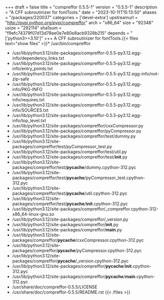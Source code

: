 +++
draft = false
title = "compreffor 0.5.5-1"
version = "0.5.5-1"
description = "A CFF subroutinizer for fontTools."
date = "2023-10-11T15:13:50"
aliases = "/packages/220037"
categories = ['devel-extra']
upstreamurl = "http://pypi.python.org/pypi/compreffor"
arch = "x86_64"
size = "92348"
usize = "292114"
sha1sum = "f9efc74379f07d13d78ee0e7e80e8acb9328b215"
depends = "['python3>=3.10']"
+++
A CFF subroutinizer for fontTools.{{< files text="show files" >}}* /usr/bin/compreffor
* /usr/lib/python3.12/site-packages/compreffor-0.5.5-py3.12.egg-info/dependency_links.txt
* /usr/lib/python3.12/site-packages/compreffor-0.5.5-py3.12.egg-info/entry_points.txt
* /usr/lib/python3.12/site-packages/compreffor-0.5.5-py3.12.egg-info/not-zip-safe
* /usr/lib/python3.12/site-packages/compreffor-0.5.5-py3.12.egg-info/PKG-INFO
* /usr/lib/python3.12/site-packages/compreffor-0.5.5-py3.12.egg-info/requires.txt
* /usr/lib/python3.12/site-packages/compreffor-0.5.5-py3.12.egg-info/SOURCES.txt
* /usr/lib/python3.12/site-packages/compreffor-0.5.5-py3.12.egg-info/top_level.txt
* /usr/lib/python3.12/site-packages/compreffor/cxxCompressor.py
* /usr/lib/python3.12/site-packages/compreffor/pyCompressor.py
* /usr/lib/python3.12/site-packages/compreffor/test/dummy.py
* /usr/lib/python3.12/site-packages/compreffor/test/pyCompressor_test.py
* /usr/lib/python3.12/site-packages/compreffor/test/util.py
* /usr/lib/python3.12/site-packages/compreffor/test/__init__.py
* /usr/lib/python3.12/site-packages/compreffor/test/__pycache__/dummy.cpython-312.pyc
* /usr/lib/python3.12/site-packages/compreffor/test/__pycache__/pyCompressor_test.cpython-312.pyc
* /usr/lib/python3.12/site-packages/compreffor/test/__pycache__/util.cpython-312.pyc
* /usr/lib/python3.12/site-packages/compreffor/test/__pycache__/__init__.cpython-312.pyc
* /usr/lib/python3.12/site-packages/compreffor/_compreffor.cpython-312-x86_64-linux-gnu.so
* /usr/lib/python3.12/site-packages/compreffor/_version.py
* /usr/lib/python3.12/site-packages/compreffor/__init__.py
* /usr/lib/python3.12/site-packages/compreffor/__main__.py
* /usr/lib/python3.12/site-packages/compreffor/__pycache__/cxxCompressor.cpython-312.pyc
* /usr/lib/python3.12/site-packages/compreffor/__pycache__/pyCompressor.cpython-312.pyc
* /usr/lib/python3.12/site-packages/compreffor/__pycache__/_version.cpython-312.pyc
* /usr/lib/python3.12/site-packages/compreffor/__pycache__/__init__.cpython-312.pyc
* /usr/lib/python3.12/site-packages/compreffor/__pycache__/__main__.cpython-312.pyc
* /usr/share/doc/compreffor-0.5.5/LICENSE
* /usr/share/doc/compreffor-0.5.5/README.rst
{{< /files >}}